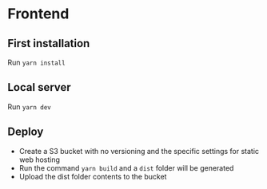 # Frontend
## First installation
Run `yarn install`

## Local server
Run `yarn dev`

## Deploy
- Create a S3 bucket with no versioning and the specific settings for static web hosting
- Run the command `yarn build` and a `dist` folder will be generated
- Upload the dist folder contents to the bucket